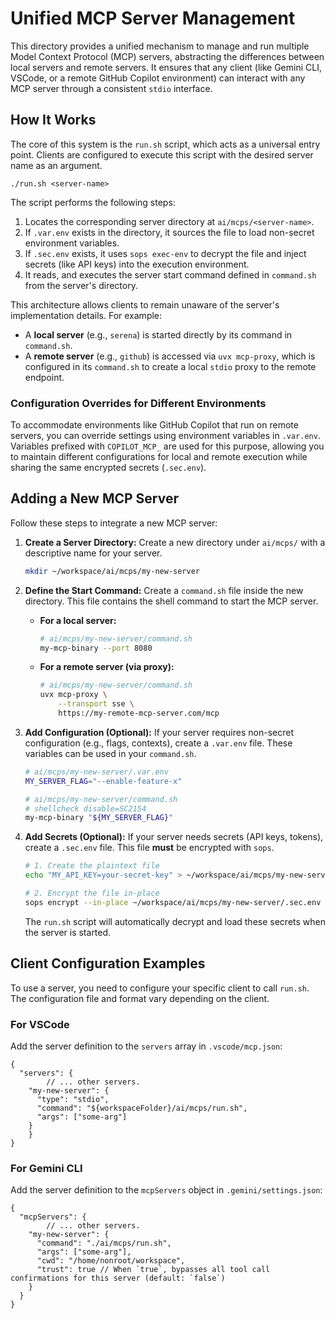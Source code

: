 # Unified MCP Server Management

This directory provides a unified mechanism to manage and run multiple Model Context Protocol (MCP) servers, abstracting the differences between local servers and remote servers. It ensures that any client (like Gemini CLI, VSCode, or a remote GitHub Copilot environment) can interact with any MCP server through a consistent `stdio` interface.

## How It Works

The core of this system is the `run.sh` script, which acts as a universal entry point. Clients are configured to execute this script with the desired server name as an argument.

`./run.sh <server-name>`

The script performs the following steps:
1.  Locates the corresponding server directory at `ai/mcps/<server-name>`.
2.  If `.var.env` exists in the directory, it sources the file to load non-secret environment variables.
3.  If `.sec.env` exists, it uses `sops exec-env` to decrypt the file and inject secrets (like API keys) into the execution environment.
4.  It reads, and executes the server start command defined in `command.sh` from the server's directory.

This architecture allows clients to remain unaware of the server's implementation details. For example:
- A **local server** (e.g., `serena`) is started directly by its command in `command.sh`.
- A **remote server** (e.g., `github`) is accessed via `uvx mcp-proxy`, which is configured in its `command.sh` to create a local `stdio` proxy to the remote endpoint.

### Configuration Overrides for Different Environments

To accommodate environments like GitHub Copilot that run on remote servers, you can override settings using environment variables in `.var.env`. Variables prefixed with `COPILOT_MCP_` are used for this purpose, allowing you to maintain different configurations for local and remote execution while sharing the same encrypted secrets (`.sec.env`).

## Adding a New MCP Server

Follow these steps to integrate a new MCP server:

1.  **Create a Server Directory:**
    Create a new directory under `ai/mcps/` with a descriptive name for your server.
    ```sh
    mkdir ~/workspace/ai/mcps/my-new-server
    ```

2.  **Define the Start Command:**
    Create a `command.sh` file inside the new directory. This file contains the shell command to start the MCP server.

    - **For a local server:**
      ```sh
      # ai/mcps/my-new-server/command.sh
      my-mcp-binary --port 8080
      ```

    - **For a remote server (via proxy):**
      ```sh
      # ai/mcps/my-new-server/command.sh
      uvx mcp-proxy \
          --transport sse \
          https://my-remote-mcp-server.com/mcp
      ```

3.  **Add Configuration (Optional):**
    If your server requires non-secret configuration (e.g., flags, contexts), create a `.var.env` file. These variables can be used in your `command.sh`.
    ```sh
    # ai/mcps/my-new-server/.var.env
    MY_SERVER_FLAG="--enable-feature-x"
    ```
    ```sh
    # ai/mcps/my-new-server/command.sh
    # shellcheck disable=SC2154
    my-mcp-binary "${MY_SERVER_FLAG}"
    ```

4.  **Add Secrets (Optional):**
    If your server needs secrets (API keys, tokens), create a `.sec.env` file. This file **must** be encrypted with `sops`.
    ```sh
    # 1. Create the plaintext file
    echo "MY_API_KEY=your-secret-key" > ~/workspace/ai/mcps/my-new-server/.sec.env

    # 2. Encrypt the file in-place
    sops encrypt --in-place ~/workspace/ai/mcps/my-new-server/.sec.env
    ```
    The `run.sh` script will automatically decrypt and load these secrets when the server is started.

## Client Configuration Examples

To use a server, you need to configure your specific client to call `run.sh`. The configuration file and format vary depending on the client.

### For VSCode

Add the server definition to the `servers` array in `.vscode/mcp.json`:

```jsonc
{
  "servers": {
		// ... other servers.
    "my-new-server": {
      "type": "stdio",
      "command": "${workspaceFolder}/ai/mcps/run.sh",
      "args": ["some-arg"]
    }
	}
}
```

### For Gemini CLI

Add the server definition to the `mcpServers` object in `.gemini/settings.json`:

```jsonc
{
  "mcpServers": {
		// ... other servers.
    "my-new-server": {
      "command": "./ai/mcps/run.sh",
      "args": ["some-arg"],
      "cwd": "/home/nonroot/workspace",
      "trust": true // When `true`, bypasses all tool call confirmations for this server (default: `false`)
    }
  }
}
```

